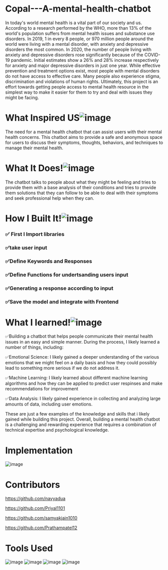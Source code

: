 # Copal---A-mental-health-chatbot

In today's world mental health is a vital part of our society and us. According to a research performed by the WHO, more than 13% of the world's population suffers from mental health issues and substance use disorders. In 2019, 1 in every 8 people, or 970 million people around the world were living with a mental disorder, with anxiety and depressive disorders the most common. In 2020, the number of people living with anxiety and depressive disorders rose significantly because of the COVID-19 pandemic. Initial estimates show a 26% and 28% increase respectively for anxiety and major depressive disorders in just one year. While effective prevention and treatment options exist, most people with mental disorders do not have access to effective care. Many people also experience stigma, discrimination and violations of human rights. Ultimately, this project is an effort towards getting people access to mental health resource in the simplest way to make it easier for them to try and deal with issues they might be facing.


# What Inspired US![image](https://user-images.githubusercontent.com/91384754/225822955-0a1dbf6a-bc75-4daf-95c7-779d1722f4db.png)

The need for a mental health chatbot that can assist users with their mental health concerns. This chatbot aims to provide a safe and anonymous space for users to discuss their symptoms, thoughts, behaviors, and techniques to manage their mental health.


# What It Does!![image](https://user-images.githubusercontent.com/91384754/225822847-aa3d4c67-91db-447d-9c64-b992baef8fe9.png)


The chatbot talks to people about what they might be feeling and tries to provide them with a base analysis of their conditions and tries to provide them solutions that they can follow to be able to deal with their symptoms and seek professional help when they can.

# How I Built It!![image](https://user-images.githubusercontent.com/91384754/225824434-0688fac8-2e5f-4f23-b8d1-2576d5b64788.png)


### ✅ First I Import libraries

### ✅take user input

### ✅Define Keywords and Responses

### ✅Define Functions for undertsanding users input

### ✅Generating a response according to input

### ✅Save the model and integrate with Frontend


# What I learned!![image](https://user-images.githubusercontent.com/91384754/225822729-c2c94061-3378-4723-ad64-bd4fef41c6ae.png)


✅Building a chatbot that helps people communicate their mental health issues in an easy and simple manner. During the process, I likely learned a number of things, including:

✅Emotional Science: I likely gained a deeper understanding of the various emotions that we might feel on a daily basis and how they could possibly lead to something more serious if we do not address it.

✅Machine Learning: I likely learned about different machine learning algorithms and how they can be applied to predict user respinses and make recommendations for improvement

✅Data Analysis: I likely gained experience in collecting and analyzing large amounts of data, including user emotions.

These are just a few examples of the knowledge and skills that i likely gained while building this project. 
Overall, building a mental health chatbot is a challenging and rewarding experience that requires a combination of technical expertise and psychological knowledge.



# Implementation
![image](https://user-images.githubusercontent.com/91384754/225823059-f858b99f-8850-461d-9f64-fcbb844a78d3.png)

# Contributors
https://github.com/navyadua

https://github.com/Priyal1101

https://github.com/samyakjain1010

https://github.com/Prathampatel12

# Tools Used
![image](https://user-images.githubusercontent.com/91384754/225823220-6bf01148-0591-46ee-9204-9fac15a82028.png)
![image](https://user-images.githubusercontent.com/91384754/225823265-3a47c27e-c89e-4dac-b5cf-930a57789602.png)
![image](https://user-images.githubusercontent.com/91384754/225823281-aa1c4aa7-f8ea-42a9-8c10-3adc60b5cc57.png)
![image](https://user-images.githubusercontent.com/91384754/225823348-6900e4fd-7054-4d11-baae-ca0111d2ce13.png)
